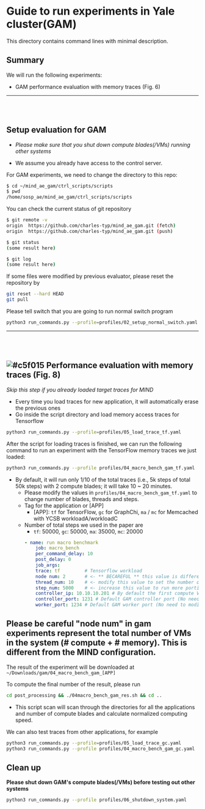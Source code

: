 # Guide to run experiments in Yale cluster(GAM)
This directory contains command lines with minimal description. 

## Summary
We will run the following experiments:
- GAM performance evaluation with memory traces (Fig. 6)
---

<br></br>
## Setup evaluation for GAM
* *Please make sure that you shut down compute blades(/VMs) running other systems*

* We assume you already have access to the control server.


For GAM experiments, we need to change the directory to this repo:

```bash
$ cd ~/mind_ae_gam/ctrl_scripts/scripts
$ pwd
/home/sosp_ae/mind_ae_gam/ctrl_scripts/scripts
```

You can check the current status of git repository
```bash
$ git remote -v
origin	https://github.com/charles-typ/mind_ae_gam.git (fetch)
origin	https://github.com/charles-typ/mind_ae_gam.git (push)

$ git status
(some result here)

$ git log
(some result here)
```

If some files were modified by previous evaluator, please reset the repository by
```bash
git reset --hard HEAD
git pull
```

Please tell switch that you are going to run normal switch program
```bash
python3 run_commands.py --profile=profiles/02_setup_normal_switch.yaml
```
---

<br></br>
## ![#c5f015](https://via.placeholder.com/15/c5f015/000000?text=+) Performance evaluation with memory traces (Fig. 8)

*Skip this step if you already loaded target traces for MIND*
- Every time you load traces for new application, it will automatically erase the previous ones
- Go inside the script directory and load memory access traces for Tensorflow

```bash
python3 run_commands.py --profile=profiles/05_load_trace_tf.yaml
```

After the script for loading traces is finished, we can run the following command to run an experiment with the TensorFlow memory traces we just loaded:
```bash
python3 run_commands.py --profile profiles/04_macro_bench_gam_tf.yaml
```
- By default, it will run only 1/10 of the total traces (i.e., 5k steps of total 50k steps) with 2 compute blades; it will take 10 ~ 20 minutes.
  - Please modify the values in `profiles/04_macro_bench_gam_tf.yaml` to change number of blades, threads and steps.
  - Tag for the application or [APP]
    - [APP]: `tf` for TensorFlow, `gc` for GraphChi, `ma` / `mc` for Memcached with YCSB workloadA/workloadC
  - Number of total steps we used in the paper are
    - `tf`: 50000,  `gc`: 50000, `ma`: 35000, `mc`: 20000
    ```yaml
    - name: run macro benchmark
        job: macro_bench
        per_command_delay: 10
        post_delay: 0
        job_args:
        trace: tf         # Tensorflow workload
        node num: 2       # <- ** BECAREFUL ** this value is different from MIND's configuration, node num is the toal number of servers(both compute and memory) in the system modify this value to set the number of vms [2, 3, 5, 9]. The default value(2) means one compute VM and one memory VM.
        thread_num: 10    # <- modify this value to set the number of threads per blade [1, 2, 4, 10]
        step_num: 5000    # <- increase this value to run more portion of the traces
        controller_ip: 10.10.10.201 # By default the first compute VM will be the GAM controller (No need to modify)
        controller_port: 1231 # Default GAM controller port (No need to modify)
        worker_port: 1234 # Default GAM worker port (No need to modify)
    ```
## Please be careful "node num" in gam experiments represent the total number of VMs in the system (# compute + # memory). This is different from the MIND configuration.
The result of the experiment will be downloaded at `~/Downloads/gam/04_macro_bench_gam_[APP]`


To compute the final number of the result, please run
```bash
cd post_processing && ./04macro_bench_gam_res.sh && cd ..
```
- This script scan will scan through the directories for all the applications and number of compute blades and calculate normalized computing speed.

We can also test traces from other applications, for example
```bash
python3 run_commands.py --profile=profiles/05_load_trace_gc.yaml
python3 run_commands.py --profile profiles/04_macro_bench_gam_gc.yaml
```

## Clean up
**Please shut down GAM's compute blades(/VMs) before testing out other systems**
```bash
python3 run_commands.py --profile profiles/06_shutdown_system.yaml
```
